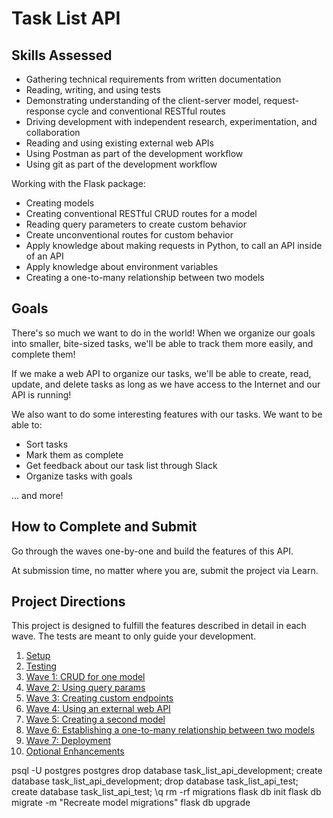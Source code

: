 # Task List API

## Skills Assessed

- Gathering technical requirements from written documentation
- Reading, writing, and using tests
- Demonstrating understanding of the client-server model, request-response cycle and conventional RESTful routes
- Driving development with independent research, experimentation, and collaboration
- Reading and using existing external web APIs
- Using Postman as part of the development workflow
- Using git as part of the development workflow

Working with the Flask package:

- Creating models
- Creating conventional RESTful CRUD routes for a model
- Reading query parameters to create custom behavior
- Create unconventional routes for custom behavior
- Apply knowledge about making requests in Python, to call an API inside of an API
- Apply knowledge about environment variables
- Creating a one-to-many relationship between two models

## Goals

There's so much we want to do in the world! When we organize our goals into smaller, bite-sized tasks, we'll be able to track them more easily, and complete them!

If we make a web API to organize our tasks, we'll be able to create, read, update, and delete tasks as long as we have access to the Internet and our API is running!

We also want to do some interesting features with our tasks. We want to be able to:

- Sort tasks
- Mark them as complete
- Get feedback about our task list through Slack
- Organize tasks with goals

... and more!

## How to Complete and Submit

Go through the waves one-by-one and build the features of this API.

At submission time, no matter where you are, submit the project via Learn.

## Project Directions

This project is designed to fulfill the features described in detail in each wave. The tests are meant to only guide your development.

1. [Setup](ada-project-docs/setup.md)
1. [Testing](ada-project-docs/testing.md)
1. [Wave 1: CRUD for one model](ada-project-docs/wave_01.md)
1. [Wave 2: Using query params](ada-project-docs/wave_02.md)
1. [Wave 3: Creating custom endpoints](ada-project-docs/wave_03.md)
1. [Wave 4: Using an external web API](ada-project-docs/wave_04.md)
1. [Wave 5: Creating a second model](ada-project-docs/wave_05.md)
1. [Wave 6: Establishing a one-to-many relationship between two models](ada-project-docs/wave_06.md)
1. [Wave 7: Deployment](ada-project-docs/wave_07.md)
1. [Optional Enhancements](ada-project-docs/optional-enhancements.md)

psql -U postgres postgres
drop database task_list_api_development;
create database task_list_api_development;
drop database task_list_api_test;
create database task_list_api_test;
\q
rm -rf migrations
flask db init
flask db migrate -m "Recreate model migrations"
flask db upgrade
